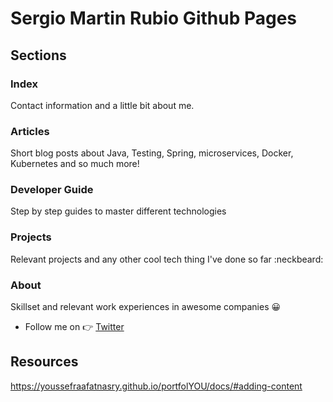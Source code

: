 # Sergio Martin Rubio Github Pages

## Sections
### Index
Contact information and a little bit about me.
### Articles
Short blog posts about Java, Testing, Spring, microservices, Docker, Kubernetes and so much more!
### Developer Guide
Step by step guides to master different technologies
### Projects
Relevant projects and any other cool tech thing I've done so far :neckbeard:
### About
Skillset and relevant work experiences in awesome companies :grinning:

- Follow me on :point_right: [Twitter](https://twitter.com/smartinrubio)

## Resources

https://youssefraafatnasry.github.io/portfolYOU/docs/#adding-content
